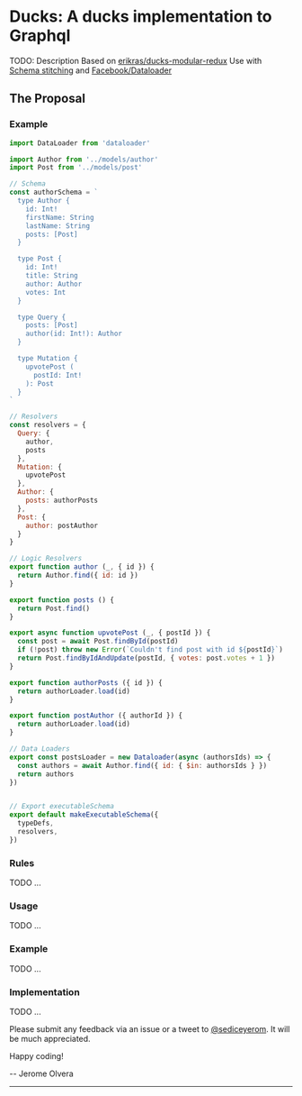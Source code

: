 # Ducks: A ducks implementation to Graphql

TODO: Description
Based on [erikras/ducks-modular-redux](https://github.com/erikras/ducks-modular-redux)
Use with [Schema stitching](https://www.apollographql.com/docs/graphql-tools/schema-stitching.html)
and [Facebook/Dataloader](https://github.com/facebook/dataloader)

## The Proposal

### Example

```javascript
import DataLoader from 'dataloader'

import Author from '../models/author'
import Post from '../models/post'

// Schema
const authorSchema = `
  type Author {
    id: Int!
    firstName: String
    lastName: String
    posts: [Post]
  }

  type Post {
    id: Int!
    title: String
    author: Author
    votes: Int
  }

  type Query {
    posts: [Post]
    author(id: Int!): Author
  }

  type Mutation {
    upvotePost (
      postId: Int!
    ): Post
  }
`

// Resolvers
const resolvers = {
  Query: {
    author,
    posts
  },
  Mutation: {
    upvotePost
  },
  Author: {
    posts: authorPosts
  },
  Post: {
    author: postAuthor
  }
}

// Logic Resolvers
export function author (_, { id }) {
  return Author.find({ id: id })
}

export function posts () {
  return Post.find()
}

export async function upvotePost (_, { postId }) {
  const post = await Post.findById(postId)
  if (!post) throw new Error(`Couldn't find post with id ${postId}`)
  return Post.findByIdAndUpdate(postId, { votes: post.votes + 1 })
}

export function authorPosts ({ id }) {
  return authorLoader.load(id)
}

export function postAuthor ({ authorId }) {
  return authorLoader.load(id)
}

// Data Loaders
export const postsLoader = new Dataloader(async (authorsIds) => {
  const authors = await Author.find({ id: { $in: authorsIds } })
  return authors
})


// Export executableSchema
export default makeExecutableSchema({
  typeDefs,
  resolvers,
})

```
### Rules

TODO ...

### Usage

TODO ...

### Example

TODO ...

### Implementation

TODO ...

Please submit any feedback via an issue or a tweet to [@sediceyerom](https://twitter.com/sediceyerom). It will be much appreciated.

Happy coding!

-- Jerome Olvera

---

